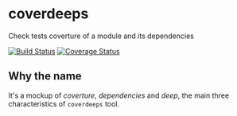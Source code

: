 # coverdeeps
Check tests coverture of a module and its dependencies

[![Build Status](https://travis-ci.org/piranna/coverdeeps.svg?branch=master)](https://travis-ci.org/piranna/coverdeeps)
[![Coverage Status](https://coveralls.io/repos/github/piranna/coverdeeps/badge.svg?branch=master)](https://coveralls.io/github/piranna/coverdeeps?branch=master)

## Why the name
It's a mockup of *coverture*, *dependencies* and *deep*, the main three
characteristics of `coverdeeps` tool.

